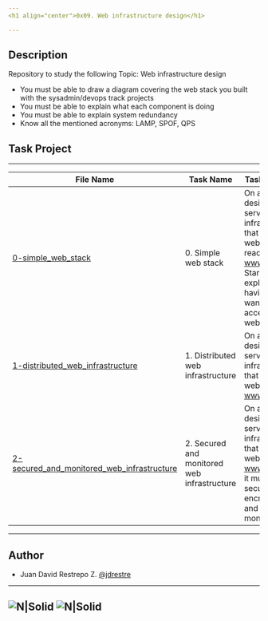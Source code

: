 ```yaml
---
<h1 align="center">0x09. Web infrastructure design</h1>

---
```


## Description
Repository to study the following Topic: Web infrastructure design

- You must be able to draw a diagram covering the web stack you built with the sysadmin/devops track projects
- You must be able to explain what each component is doing
- You must be able to explain system redundancy
- Know all the mentioned acronyms: LAMP, SPOF, QPS

## Task Project
---
File Name|Task Name|Task Description
---|---|---
[0-simple_web_stack](https://i.imgur.com/vV0Sahs.jpg)|0. Simple web stack|On a whiteboard, design a one server web infrastructure that hosts the website that is reachable via www.foobar.com. Start your explanation by having a user wanting to access your website.
[1-distributed_web_infrastructure](https://i.imgur.com/uMb9JoG.jpg)|1. Distributed web infrastructure|On a whiteboard, design a three server web infrastructure that hosts the website www.foobar.com.|
[2-secured_and_monitored_web_infrastructure](https://i.imgur.com/pIP04TW.jpg)|2. Secured and monitored web infrastructure|On a whiteboard, design a three server web infrastructure that hosts the website www.foobar.com, it must be secured, serve encrypted traffic, and be monitored.


---
## Author

- Juan David Restrepo Z. [@jdrestre](https://twitter.com/jdrestre)

---
![N|Solid](https://www.holbertonschool.com/holberton-logo.png) ![N|Solid](https://intranet.hbtn.io/assets/holberton-logo-coral-27055cb2f875eb10bf3b3942e52a24581bc0667695bdc856d4f08b469b678000.png)
---
